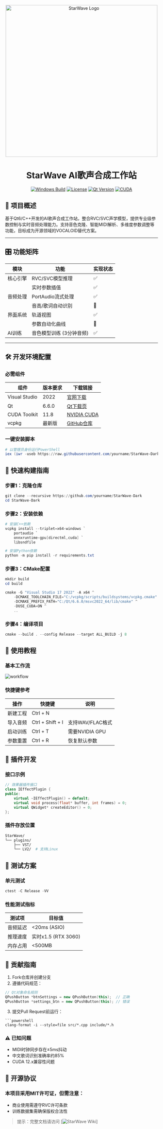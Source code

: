 

<!-- StarWave README.md -->
<div align="center">
  <img src="https://github.com/user-attachments/assets/dc78401c-e578-489c-ab31-a34727524f11" width="500" alt="StarWave Logo">
  <h1>StarWave AI歌声合成工作站</h1>
  
  [![Windows Build](https://img.shields.io/badge/Windows-Supported-success)](Win11)
  [![License](https://img.shields.io/badge/License-MIT-green.svg)](LICENSE)
  [![Qt Version](https://img.shields.io/badge/Qt-6.6.0-blue)](Qt)
  [![CUDA](https://img.shields.io/badge/CUDA-11.8-76B900)](CUDA)

</div>

## 📌 项目概述
基于Qt6/C++开发的AI歌声合成工作站，整合RVC/SVC声学模型，提供专业级参数控制与实时音频处理能力。支持音色克隆、智能MIDI解析、多维度参数调整等功能，目标成为开源领域的VOCALOID替代方案。

---

## 🎛️ 功能矩阵
| 模块          | 功能                      | 实现状态 |
|---------------|---------------------------|----------|
| 核心引擎      | RVC/SVC模型推理           | ✅        |
|               | 实时参数插值              | ✅        |
| 音频处理      | PortAudio流式处理         | ✅        |
|               | 音高/歌词自动识别         | 🚧        |
| 界面系统      | 轨道视图                  | ✅        |
|               | 参数自动化曲线            | 🚧        |
| AI训练        | 音色模型训练 (3分钟音频)  | ✅        |

---

## 🛠️ 开发环境配置

### 必需组件
| 组件                  | 版本要求   | 下载链接                                                                 |
|-----------------------|------------|--------------------------------------------------------------------------|
| Visual Studio         | 2022       | [官网下载](https://visualstudio.microsoft.com/)                          |
| Qt                   | 6.6.0      | [Qt下载页](https://www.qt.io/download)                                   |
| CUDA Toolkit          | 11.8       | [NVIDIA CUDA](https://developer.nvidia.com/cuda-11-8-0-download-archive)|
| vcpkg                | 最新版     | [GitHub仓库](https://github.com/microsoft/vcpkg)                        |

### 一键安装脚本
```powershell
# 以管理员身份运行PowerShell
iex (iwr -useb https://raw.githubusercontent.com/yourname/StarWave-Dark/main/scripts/install_deps.ps1)
```
## 🚀 快速构建指南
### 步骤1：克隆仓库
```powershell
git clone --recursive https://github.com/yourname/StarWave-Dark
cd StarWave-Dark
```
### 步骤2：安装依赖
```powershell
# 安装C++依赖
vcpkg install --triplet=x64-windows `
    portaudio `
    onnxruntime-gpu[directml,cuda] `
    libsndfile

# 安装Python依赖
python -m pip install -r requirements.txt
```
### 步骤3：CMake配置
```powershell
mkdir build
cd build

cmake -G "Visual Studio 17 2022" -A x64 ^
    -DCMAKE_TOOLCHAIN_FILE="C:/vcpkg/scripts/buildsystems/vcpkg.cmake" ^
    -DCMAKE_PREFIX_PATH="C:/Qt/6.6.0/msvc2022_64/lib/cmake" ^
    -DUSE_CUDA=ON ^
    ..
```
### 步骤4：编译项目
```powershell
cmake --build . --config Release --target ALL_BUILD -j 8
```
## 🎹 使用教程
### 基本工作流
![workflow](https://github.com/user-attachments/assets/599032b9-c1b1-457a-9597-0c851e430b7d)

### 快捷键参考
| 操作 | 快捷键 | 说明 |
| ---- | ---- | ---- |
| 新建工程	| Ctrl + N |  |
| 导入音频 |	Ctrl + Shift + I | 支持WAV/FLAC格式 |
| 启动训练	| Ctrl + T | 需要NVIDIA GPU |
| 参数重置	| Ctrl + R | 恢复默认参数 |

## 🧩 插件开发
### 接口示例
```cpp
// 效果器插件接口
class IEffectPlugin {
public:
    virtual ~IEffectPlugin() = default;
    virtual void process(float* buffer, int frames) = 0;
    virtual QWidget* createEditor() = 0;
};
```
### 插件存放位置
```bash
StarWave/
└── plugins/
    ├── VST/
    └── LV2/  # 支持Linux
```

## 🧪 测试方案
### 单元测试
```powershell
ctest -C Release -VV
```
### 性能测试指标
| 测试项	| 目标值 |
| ---- | ---- |
| 音频延迟	| <20ms (ASIO) |
| 推理速度	| 实时x1.5 (RTX 3060) |
| 内存占用	| <500MB |

## 🤝 贡献指南
1. Fork仓库并创建分支
2. 遵循代码规范：
```cpp
// Qt对象命名规则
QPushButton *btnSettings = new QPushButton(this);  // 正确
QPushButton *settings_btn = new QPushButton(this); // 错误
```
3. 提交Pull Request前运行：
```
```powershell
clang-format -i --style=file src/*.cpp include/*.h
```
### ⚠️ 已知问题
- MIDI时钟同步存在±5ms抖动
- 中文歌词识别准确率约85%
- CUDA 12.x兼容性问题

## 📜 开源协议
### 本项目采用MIT许可证，但需注意：
- 商业使用需遵守RVC许可条款
- 训练数据集需确保版权合法性

> 提示：完整文档请访问 [![StarWave Wiki](https://starwave-wiki.dsmcc.cn)]
